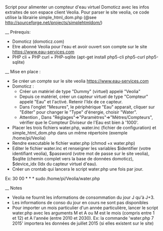 Script pour alimenter un compteur d'eau virtuel Domoticz avec les infos extraites de son espace client Veolia.
Pour parser le site veolia, ce code utilise la librairie simple_html_dom.php (@see http://sourceforge.net/projects/simplehtmldom/)

__ Prérequis:
 * Domoticz (domoticz.com)
 * Etre abonné Veolia pour l'eau et avoir ouvert son compte sur le site https://www.eau-services.com
 * PHP cli + PHP curl + PHP-sqlite (apt-get install php5-cli php5-curl php5-sqlite)

__ Mise en place :
  * Se créer un compte sur le site veolia https://www.eau-services.com
  * Domoticz :
	- Créer un matériel de type "Dummy" (virtuel) appelé "Veolia"
	- Depuis ce matériel, créer un capteur virtuel de type "Compteur" appelé "Eau" et l'activé. Retenir l'Idx de ce capteur.
	- Dans l'onglet "Mesures", le périphérique "Eau" apparait, cliquer sur "Editer" pour changer le "Type" d'énergie, choisir "Water". 
	- Attention , Dans "Réglages"=>"Paramètres"=>"Mètres/Compteurs", vérifier que le Compteur Diviseur de l'Eau est bien à '1000'.
  * Placer les trois fichiers water.php, water.inc (fichier de configuration) et simple_html_dom.php dans un même répertoire (exemple /home/pi/Veolia)
  * Rendre executable le fichier water.php (chmod +x water.php)
  * Editer le fichier water.inc et renseigner les variables $identifier (votre identifiant veolia),  $password (votre mot de passe sur le site veolia), $sqlite (chemin complet vers la base de données domoticz), $device_idx (Idx du capteur virtuel d'eau).
 * Créer un crontab qui lancera le script water.php une fois par jour. 

Ex: 30 00 * * * sudo /home/pi/Veolia/water.php


__ Notes
  * Veolia ne fournit les informations de consommation du jour J qu'à J+3.
  * Les informations de conso du jour en cours ne sont pas disponibles
  * Pour importer un mois particulier d'un année particulière, lancer le script water.php avec les arguments M et A ou M est le mois (compris entre 1 et 12) et A l'année (entre 2010 et 2030). Ex: la commande 'water.php 7 2015' importera les données de juillet 2015 (si elles existent sur le site)
